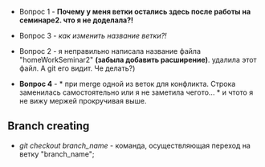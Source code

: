 * Вопрос 1 - **Почему у меня ветки остались здесь после работы на семинаре2. что я не доделала?!**

* Вопрос 3 - _как изменить название ветки?!_

* Вопрос 2 - я неправильно написала название файла "homeWorkSeminar2" **(забыла добавить расширение)**. удалила этот файл. А git его видит. Че делать?)

* __Вопрос 4__ - * при merge одной из веток для конфликта. Строка заменилась самостоятельно или я не заметила чегото... * и чтото я не вижу мержей прокручивая выше.

## Branch creating

* *git checkout branch_name* - команда, осуществляющая переход на ветку "branch_name";